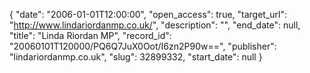 {
  "date": "2006-01-01T12:00:00", 
  "open_access": true, 
  "target_url": "http://www.lindariordanmp.co.uk/", 
  "description": "", 
  "end_date": null, 
  "title": "Linda Riordan MP", 
  "record_id": "20060101T120000/PQ6Q7JuX0Oot/I6zn2P90w==", 
  "publisher": "lindariordanmp.co.uk", 
  "slug": 32899332, 
  "start_date": null
}

